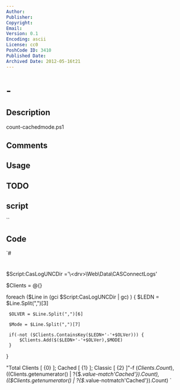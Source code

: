 ```yaml
---
Author: 
Publisher: 
Copyright: 
Email: 
Version: 0.1
Encoding: ascii
License: cc0
PoshCode ID: 3410
Published Date: 
Archived Date: 2012-05-16t21
---
```


#  - 

## Description

count-cachedmode.ps1

## Comments



## Usage



## TODO



## script

``

## Code

`#
 #
 #
 #
 #
 
 
 $Script:CasLogUNCDir   ='\\<server>\<drv>\Web\Data\CASConnectLogs'
 
 $Clients = @{}
 
 foreach ($Line in (gci $Script:CasLogUNCDir | gc) ) {
     $LEDN = $Line.Split(",")[3]
     
     $OLVER = $Line.Split(",")[6]
     
     $Mode = $Line.Split(",")[7]
 
     if(-not ($Clients.ContainsKey($LEDN+'-'+$OLVer))) {
         $Clients.Add($($LEDN+'-'+$OLVer),$MODE)
     }
 }
 
 "Total Clients [ {0} ]; Cached [ {1} ]; Classic [ {2} ]"-f ($Clients.Count),(($Clients.getenumerator() | ?{$_.value-match'Cached'}).Count),(($Clients.getenumerator() | ?{$_.value-notmatch'Cached'}).Count)
`


